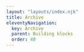 ```yaml
---
layout: "layouts/index.njk"
title: Archive
eleventyNavigation:
  key: Archive
  parent: Building blocks
  order: 40
---
```

